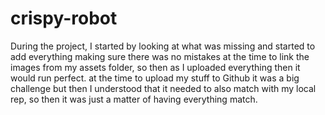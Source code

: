 # crispy-robot
During the project, I started by looking at what was missing and started to add everything making sure there was no mistakes at the time to link the images
from my assets folder, so then as I uploaded everything then it would run perfect. at the time to upload my stuff to Github it was a big challenge but then
I understood that it needed to also match with my local rep, so then it was just a matter of having everything match.

